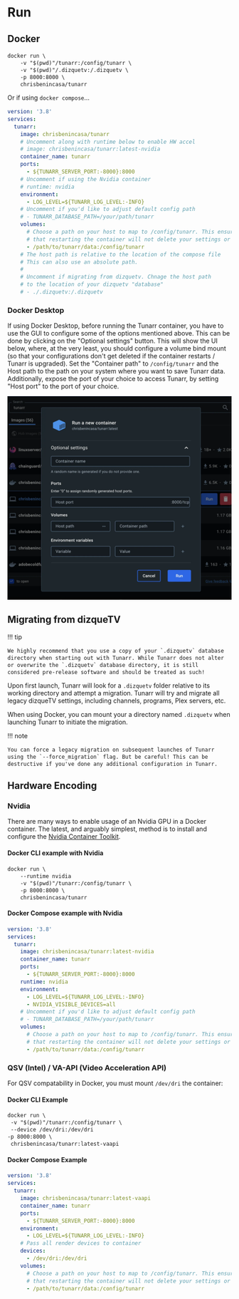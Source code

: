 # Run

## Docker

```
docker run \
    -v "$(pwd)"/tunarr:/config/tunarr \
    -v "$(pwd)"/.dizquetv:/.dizquetv \
    -p 8000:8000 \
    chrisbenincasa/tunarr
```

Or if using `docker compose`...

```yaml title="docker-compose.yml"
version: '3.8'
services:
  tunarr:
    image: chrisbenincasa/tunarr
    # Uncomment along with runtime below to enable HW accel
    # image: chrisbenincasa/tunarr:latest-nvidia
    container_name: tunarr
    ports:
      - ${TUNARR_SERVER_PORT:-8000}:8000
    # Uncomment if using the Nvidia container
    # runtime: nvidia
    environment:
      - LOG_LEVEL=${TUNARR_LOG_LEVEL:-INFO}
    # Uncomment if you'd like to adjust default config path
    # - TUNARR_DATABASE_PATH=/your/path/tunarr
    volumes:
      # Choose a path on your host to map to /config/tunarr. This ensures
      # that restarting the container will not delete your settings or DB.
      - /path/to/tunarr/data:/config/tunarr
    # The host path is relative to the location of the compose file
    # This can also use an absolute path.
    #
    # Uncomment if migrating from dizquetv. Chnage the host path
    # to the location of your dizquetv "database"
    # - ./.dizquetv:/.dizquetv
```

### Docker Desktop

If using Docker Desktop, before running the Tunarr container, you have to use the GUI to configure some of the options mentioned above. This can be done by clicking on the "Optional settings" button. This will show the UI below, where, at the very least, you should configure a volume bind mount (so that your configurations don't get deleted if the container restarts / Tunarr is upgraded). Set the "Container path" to `/config/tunarr` and the Host path to the path on your system where you want to save Tunarr data. Additionally, expose the port of your choice to access Tunarr, by setting "Host port" to the port of your choice.

![Docker Desktop Setup](../assets/docker-desktop.webp)

## Migrating from dizqueTV

!!! tip

    We highly recommend that you use a copy of your `.dizquetv` database directory when starting out with Tunarr. While Tunarr does not alter or overwrite the `.dizquetv` database directory, it is still considered pre-release software and should be treated as such!

Upon first launch, Tunarr will look for a `.dizquetv` folder relative to its working directory and attempt a migration. Tunarr will try and migrate all legacy dizqueTV settings, including channels, programs, Plex servers, etc.

When using Docker, you can mount your a directory named `.dizquetv` when launching Tunarr to initiate the migration.

!!! note

    You can force a legacy migration on subsequent launches of Tunarr using the `--force_migration` flag. But be careful! This can be destructive if you've done any additional configuration in Tunarr.

## Hardware Encoding

### Nvidia

There are many ways to enable usage of an Nvidia GPU in a Docker container. The latest, and arguably simplest, method is to install and configure the [Nvidia Container Toolkit](https://docs.nvidia.com/datacenter/cloud-native/container-toolkit/latest/install-guide.html).

#### Docker CLI example with Nvidia

```
docker run \
    --runtime nvidia
    -v "$(pwd)"/tunarr:/config/tunarr \
    -p 8000:8000 \
    chrisbenincasa/tunarr
```

#### Docker Compose example with Nvidia

```yaml title="docker-compose-nvidia.yml"
version: '3.8'
services:
  tunarr:
    image: chrisbenincasa/tunarr:latest-nvidia
    container_name: tunarr
    ports:
      - ${TUNARR_SERVER_PORT:-8000}:8000
    runtime: nvidia
    environment:
      - LOG_LEVEL=${TUNARR_LOG_LEVEL:-INFO}
      - NVIDIA_VISIBLE_DEVICES=all
    # Uncomment if you'd like to adjust default config path
    # - TUNARR_DATABASE_PATH=/your/path/tunarr
    volumes:
      # Choose a path on your host to map to /config/tunarr. This ensures
      # that restarting the container will not delete your settings or DB.
      - /path/to/tunarr/data:/config/tunarr
```

### QSV (Intel) / VA-API (Video Acceleration API)

For QSV compatability in Docker, you must mount `/dev/dri` the container:

#### Docker CLI Example

```
docker run \
 -v "$(pwd)"/tunarr:/config/tunarr \
 --device /dev/dri:/dev/dri
-p 8000:8000 \
 chrisbenincasa/tunarr:latest-vaapi
```

#### Docker Compose Example

```yaml title="docker-compose-vaapi.yml"
version: '3.8'
services:
  tunarr:
    image: chrisbenincasa/tunarr:latest-vaapi
    container_name: tunarr
    ports:
      - ${TUNARR_SERVER_PORT:-8000}:8000
    environment:
      - LOG_LEVEL=${TUNARR_LOG_LEVEL:-INFO}
    # Pass all render devices to container
    devices:
      - /dev/dri:/dev/dri
    volumes:
      # Choose a path on your host to map to /config/tunarr. This ensures
      # that restarting the container will not delete your settings or DB.
      - /path/to/tunarr/data:/config/tunarr
```
